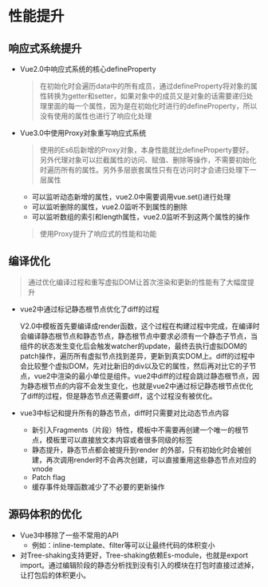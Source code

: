 # 性能提升

## 响应式系统提升

- Vue2.0中响应式系统的核心defineProperty

   > 在初始化时会遍历data中的所有成员，通过defineProperty将对象的属性转换为getter和setter，如果对象中的成员又是对象的话需要递归处理里面的每一个属性，因为是在初始化时进行的defineProperty，所以没有使用的属性也进行了响应化处理

- Vue3.0中使用Proxy对象重写响应式系统

  > 使用的Es6后新增的Proxy对象，本身性能就比defineProperty要好。另外代理对象可以拦截属性的访问、赋值、删除等操作，不需要初始化时遍历所有的属性。另外多层嵌套属性只有在访问时才会递归处理下一层属性
  
  - 可以监听动态新增的属性，vue2.0中需要调用vue.set()进行处理
  - 可以监听删除的属性，vue2.0监听不到属性的删除
  - 可以监听数组的索引和length属性，vue2.0监听不到这两个属性的操作
  
  > 使用Proxy提升了响应式的性能和功能

## 编译优化

> 通过优化编译过程和重写虚拟DOM让首次渲染和更新的性能有了大幅度提升

- vue2中通过标记静态根节点优化了diff的过程

  V2.0中模板首先要编译成render函数，这个过程在构建过程中完成，在编译时会编译静态根节点和静态节点，静态根节点中要求必须有一个静态子节点，当组件的状态发生变化后会触发watcher的update，最终去执行虚拟DOM的patch操作，遍历所有虚拟节点找到差异，更新到真实DOM上。diff的过程中会比较整个虚拟DOM，先对比新旧的div以及它的属性，然后再对比它的子节点，vue2中渲染的最小单位是组件。vue2中diff的过程会跳过静态根节点，因为静态根节点的内容不会发生变化，也就是vue2中通过标记静态根节点优化了diff的过程，但是静态节点还需要diff，这个过程没有被优化。

- vue3中标记和提升所有的静态节点，diff时只需要对比动态节点内容
  - 新引入Fragments（片段）特性，模板中不需要再创建一个唯一的根节点，模板里可以直接放文本内容或者很多同级的标签
  - 静态提升，静态节点都会被提升到render 的外部，只有初始化时会被创建，再次调用render时不会再次创建，可以直接重用这些静态节点对应的vnode
  - Patch flag
  - 缓存事件处理函数减少了不必要的更新操作

## 源码体积的优化

- Vue3中移除了一些不常用的API
  - 例如：inline-template、filter等可以让最终代码的体积变小
- 对Tree-shaking支持更好，Tree-shaking依赖Es-module，也就是export import。通过编辑阶段的静态分析找到没有引入的模块在打包时直接过滤掉，让打包后的体积更小。